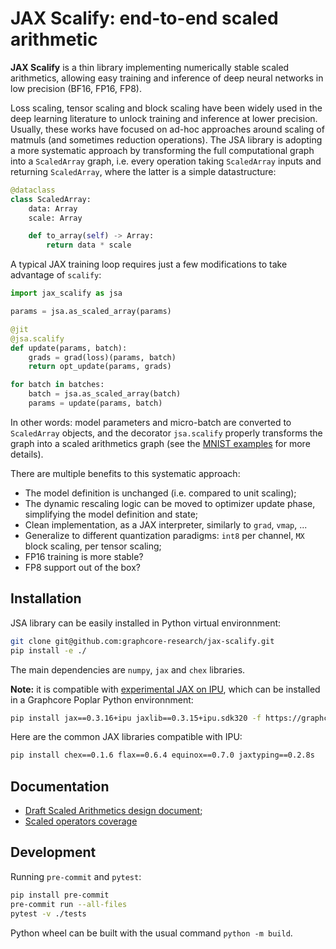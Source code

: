 # JAX Scalify: end-to-end scaled arithmetic

**JAX Scalify** is a thin library implementing numerically stable scaled arithmetics, allowing easy training and inference of
deep neural networks in low precision (BF16, FP16, FP8).

Loss scaling, tensor scaling and block scaling have been widely used in the deep learning literature to unlock training and inference at lower precision. Usually, these works have focused on ad-hoc approaches around scaling of matmuls (and sometimes reduction operations). The JSA library is adopting a more systematic approach by transforming the full computational graph into a `ScaledArray` graph, i.e. every operation taking `ScaledArray` inputs and returning `ScaledArray`, where the latter is a simple datastructure:
```python
@dataclass
class ScaledArray:
    data: Array
    scale: Array

    def to_array(self) -> Array:
        return data * scale
```

A typical JAX training loop requires just a few modifications to take advantage of `scalify`:
```python
import jax_scalify as jsa

params = jsa.as_scaled_array(params)

@jit
@jsa.scalify
def update(params, batch):
    grads = grad(loss)(params, batch)
    return opt_update(params, grads)

for batch in batches:
    batch = jsa.as_scaled_array(batch)
    params = update(params, batch)
```
In other words: model parameters and micro-batch are converted to `ScaledArray` objects, and the decorator `jsa.scalify` properly transforms the graph into a scaled arithmetics graph (see the [MNIST examples](./experiments/mnist/) for more details).

There are multiple benefits to this systematic approach:

* The model definition is unchanged (i.e. compared to unit scaling);
* The dynamic rescaling logic can be moved to optimizer update phase, simplifying the model definition and state;
* Clean implementation, as a JAX interpreter, similarly to `grad`, `vmap`, ...
* Generalize to different quantization paradigms: `int8` per channel, `MX` block scaling, per tensor scaling;
* FP16 training is more stable?
* FP8 support out of the box?


## Installation

JSA library can be easily installed in Python virtual environnment:
```bash
git clone git@github.com:graphcore-research/jax-scalify.git
pip install -e ./
```
The main dependencies are `numpy`, `jax` and `chex` libraries.

**Note:** it is compatible with [experimental JAX on IPU](https://github.com/graphcore-research/jax-experimental), which can be installed in a Graphcore Poplar Python environnment:
```bash
pip install jax==0.3.16+ipu jaxlib==0.3.15+ipu.sdk320 -f https://graphcore-research.github.io/jax-experimental/wheels.html
```
Here are the common JAX libraries compatible with IPU:
```bash
pip install chex==0.1.6 flax==0.6.4 equinox==0.7.0 jaxtyping==0.2.8s
```

## Documentation

* [Draft Scaled Arithmetics design document](docs/design.md);
* [Scaled operators coverage](docs/operators.md)

## Development

Running `pre-commit` and `pytest`:
```bash
pip install pre-commit
pre-commit run --all-files
pytest -v ./tests
```
Python wheel can be built with the usual command `python -m build`.
